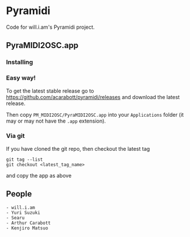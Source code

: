 # Pyramidi

Code for will.i.am's Pyramidi project.

## PyraMIDI2OSC.app

### Installing

### Easy way!
To get the latest stable release go to https://github.com/acarabott/pyramidi/releases and download the latest release.

Then copy `PM_MIDI2OSC/PyraMIDI2OSC.app` into your `Applications` folder (it may or may not have the `.app` extension).

### Via git

If you have cloned the git repo, then checkout the latest tag

    git tag --list
    git checkout <latest_tag_name>

and copy the app as above

## People

    - will.i.am
    - Yuri Suzuki
    - Searu
    - Arthur Carabott
    - Kenjiro Matsuo